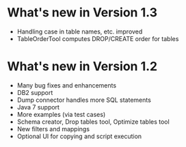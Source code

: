 What's new in Version 1.3
============================
- Handling case in table names, etc. improved
- TableOrderTool computes DROP/CREATE order for tables

What's new in Version 1.2
============================
- Many bug fixes and enhancements
- DB2 support
- Dump connector handles more SQL statements
- Java 7 support
- More examples (via test cases)
- Schema creator, Drop tables tool, Optimize tables tool
- New filters and mappings
- Optional UI for copying and script execution
